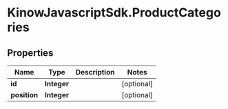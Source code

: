 # KinowJavascriptSdk.ProductCategories

## Properties
Name | Type | Description | Notes
------------ | ------------- | ------------- | -------------
**id** | **Integer** |  | [optional] 
**position** | **Integer** |  | [optional] 


